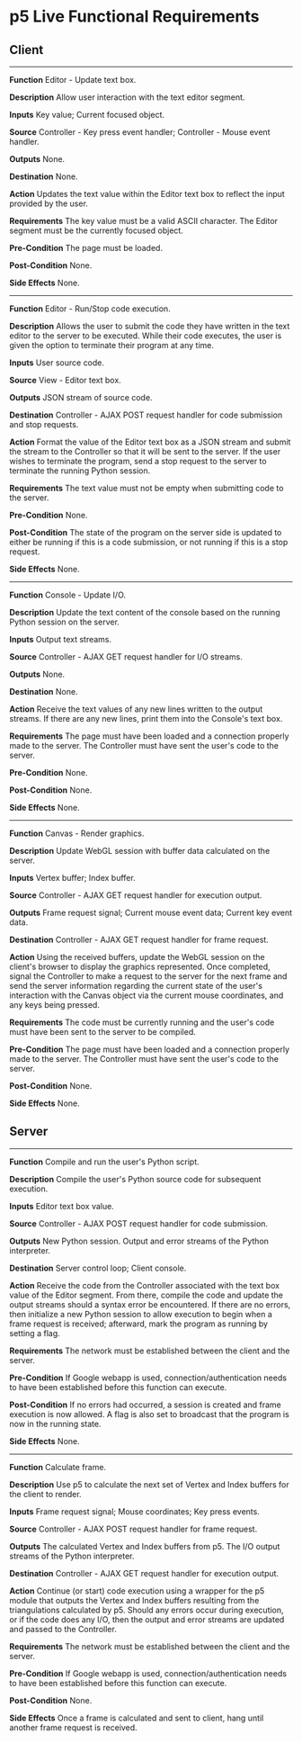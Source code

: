 # p5 Live Functional Requirements

## Client

--------------------

**Function**
Editor - Update text box.

**Description**
Allow user interaction with the text editor segment.

**Inputs**
Key value;
Current focused object.

**Source**
Controller - Key press event handler;
Controller - Mouse event handler.

**Outputs**
None.

**Destination**
None.

**Action**
Updates the text value within the Editor text box to reflect the input provided by the user.

**Requirements**
The key value must be a valid ASCII character.
The Editor segment must be the currently focused object.

**Pre-Condition**
The page must be loaded.

**Post-Condition**
None.

**Side Effects**
None.

--------------------

**Function**
Editor - Run/Stop code execution.

**Description**
Allows the user to submit the code they have written in the text editor to the server to be executed.
While their code executes, the user is given the option to terminate their program at any time.

**Inputs**
User source code.

**Source**
View - Editor text box.

**Outputs**
JSON stream of source code.

**Destination**
Controller - AJAX POST request handler for code submission and stop requests.

**Action**
Format the value of the Editor text box as a JSON stream and submit the stream to the Controller so that it will be sent to the server.
If the user wishes to terminate the program, send a stop request to the server to terminate the running Python session.

**Requirements**
The text value must not be empty when submitting code to the server.

**Pre-Condition**
None.

**Post-Condition**
The state of the program on the server side is updated to either be running if this is a code submission, or not running if this is a stop request.

**Side Effects**
None.

--------------------

**Function**
Console - Update I/O.

**Description**
Update the text content of the console based on the running Python session on the server.

**Inputs**
Output text streams.

**Source**
Controller - AJAX GET request handler for I/O streams.

**Outputs**
None.

**Destination**
None.

**Action**
Receive the text values of any new lines written to the output streams.
If there are any new lines, print them into the Console's text box.

**Requirements**
The page must have been loaded and a connection properly made to the server.
The Controller must have sent the user's code to the server.

**Pre-Condition**
None.

**Post-Condition**
None.

**Side Effects**
None.

--------------------

**Function**
Canvas - Render graphics.

**Description**
Update WebGL session with buffer data calculated on the server.

**Inputs**
Vertex buffer;
Index buffer.

**Source**
Controller - AJAX GET request handler for execution output.

**Outputs**
Frame request signal;
Current mouse event data;
Current key event data.

**Destination**
Controller - AJAX GET request handler for frame request.

**Action**
Using the received buffers, update the WebGL session on the client's browser to display the graphics represented.
Once completed, signal the Controller to make a request to the server for the next frame and send the server information regarding the current state of the user's interaction with the Canvas object via the current mouse coordinates, and any keys being pressed.

**Requirements**
The code must be currently running and the user's code must have been sent to the server to be compiled.

**Pre-Condition**
The page must have been loaded and a connection properly made to the server.
The Controller must have sent the user's code to the server.

**Post-Condition**
None.

**Side Effects**
None.

## Server

--------------------

**Function**
Compile and run the user's Python script.

**Description**
Compile the user's Python source code for subsequent execution.

**Inputs**
Editor text box value.

**Source**
Controller - AJAX POST request handler for code submission.

**Outputs**
New Python session.
Output and error streams of the Python interpreter.

**Destination**
Server control loop;
Client console.

**Action**
Receive the code from the Controller associated with the text box value of the Editor segment.
From there, compile the code and update the output streams should a syntax error be encountered.
If there are no errors, then initialize a new Python session to allow execution to begin when a frame request is received; afterward, mark the program as running by setting a flag.

**Requirements**
The network must be established between the client and the server.

**Pre-Condition**
If Google webapp is used, connection/authentication needs to have been established before this function can execute.

**Post-Condition**
If no errors had occurred, a session is created and frame execution is now allowed.
A flag is also set to broadcast that the program is now in the running state.

**Side Effects**
None.

--------------------

**Function**
Calculate frame.

**Description**
Use p5 to calculate the next set of Vertex and Index buffers for the client to render.

**Inputs**
Frame request signal;
Mouse coordinates;
Key press events.

**Source**
Controller - AJAX POST request handler for frame request.

**Outputs**
The calculated Vertex and Index buffers from p5.
The I/O output streams of the Python interpreter.

**Destination**
Controller - AJAX GET request handler for execution output.

**Action**
Continue (or start) code execution using a wrapper for the p5 module that outputs the Vertex and Index buffers resulting from the triangulations calculated by p5.
Should any errors occur during execution, or if the code does any I/O, then the output and error streams are updated and passed to the Controller.

**Requirements**
The network must be established between the client and the server.

**Pre-Condition**
If Google webapp is used, connection/authentication needs to have been established before this function can execute.

**Post-Condition**
None.

**Side Effects**
Once a frame is calculated and sent to client, hang until another frame request is received.
